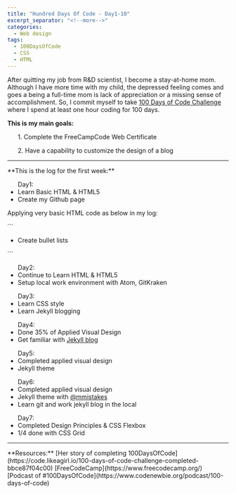 ```yaml
---
title: "Hundred Days Of Code - Day1-10"
excerpt_separator: "<!--more-->"
categories:
  - Web design
tags:
  - 100DaysOfCode
  - CSS
  - HTML
---
```


After quitting my job from R&D scientist, I become a stay-at-home mom. Although I have more time with my child, the depressed feeling comes and goes a being a full-time mom is lack of appreciation or a missing sense of accomplishment. So, I commit myself to take [100 Days of Code Challenge](https://https://www.100daysofcode.com/) where I spend at least one hour coding for 100 days.

**This is my main goals:**
<ul>1. Complete the FreeCampCode Web Certificate</ul>
<ul>2. Have a capability to customize the design of a blog</ul>
<hr>
**This is the log for the first week:**
<ul>Day1:
    <li> Learn Basic HTML & HTML5 </li>
    <li> Create my Github page</li>
</ul>
<p>Applying very basic HTML code as below in my log:</p>
```
<ul>
  <li>Create bullet lists</li>
</ul>
```
<ul>Day2:
    <li>Continue to Learn HTML & HTML5</li>
    <li>Setup local work environment with Atom, GitKraken</li>
</ul>

<ul>Day3:
  <li>Learn CSS style</li>
  <li>Learn Jekyll blogging</li>
</ul>

<ul>Day4:
  <li>Done 35% of Applied Visual Design </li>
  <li>Get familiar with <a href="https://jekyllrb.com/docs/step-by-step/08-blogging/" alt="">Jekyll blog</a></li>
</ul>

<ul>Day5:
  <li>Completed applied visual design</li>
  <li>Jekyll theme</li>
</ul>

<ul>Day6:
  <li>Completed applied visual design</li>
  <li>Jekyll theme with <a href="https://mmistakes.github.io/minimal-mistakes/" alt="mmistakes">@mmistakes</a></li>
  <li>Learn git and work jekyll blog in the local</li>
</ul>

<ul>Day7:
  <li>Completed Design Principles & CSS Flexbox</li>
  <li>1/4 done with CSS Grid </li>
</ul>
<hr>
**Resources:**
[Her story of completing 100DaysOfCode](https://code.likeagirl.io/100-days-of-code-challenge-completed-bbce87f04c00)
[FreeCodeCamp](https://www.freecodecamp.org/) [Podcast of #100DaysOfCode](https://www.codenewbie.org/podcast/100-days-of-code)
